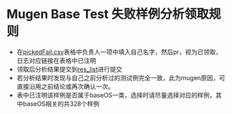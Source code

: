 # Mugen Base Test 失败样例分析领取规则
- 在[pickedFail.csv](./pickedFail.csv)表格中负责人一项中填入自己名字，然后pr，视为已领取，日志对应链接在表格中已注明
- 领取后分析结果提交到[res_list](https://github.com/KotorinMinami/res_list)进行提交
- 若分析结果时发现与自己之前分析过的测试例完全一致，此为mugen原因，可直接沿用之前结论或再次确认一次。
- 表中已注明该样例是否属于baseOS一类，选择时请尽量选择对应的样例，其中baseOS相关的共328个样例